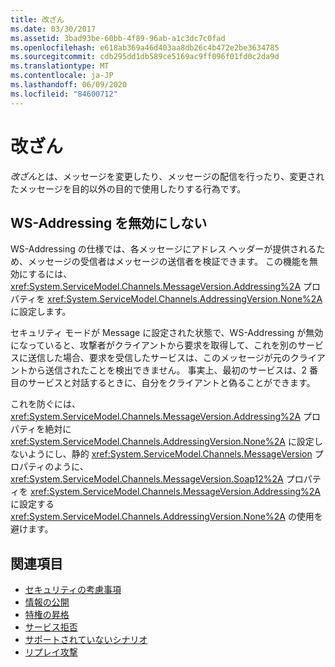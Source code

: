 ```yaml
---
title: 改ざん
ms.date: 03/30/2017
ms.assetid: 3bad93be-60bb-4f89-96ab-a1c3dc7c0fad
ms.openlocfilehash: e618ab369a46d403aa8db26c4b472e2be3634785
ms.sourcegitcommit: cdb295dd1db589ce5169ac9ff096f01fd0c2da9d
ms.translationtype: MT
ms.contentlocale: ja-JP
ms.lasthandoff: 06/09/2020
ms.locfileid: "84600712"
---
```

# <a name="tampering"></a>改ざん
*改ざん*とは、メッセージを変更したり、メッセージの配信を行ったり、変更されたメッセージを目的以外の目的で使用したりする行為です。  
  
## <a name="do-not-disable-ws-addressing"></a>WS-Addressing を無効にしない  
 WS-Addressing の仕様では、各メッセージにアドレス ヘッダーが提供されるため、メッセージの受信者はメッセージの送信者を検証できます。 この機能を無効にするには、<xref:System.ServiceModel.Channels.MessageVersion.Addressing%2A> プロパティを <xref:System.ServiceModel.Channels.AddressingVersion.None%2A> に設定します。  
  
 セキュリティ モードが Message に設定された状態で、WS-Addressing が無効になっていると、攻撃者がクライアントから要求を取得して、これを別のサービスに送信した場合、要求を受信したサービスは、このメッセージが元のクライアントから送信されたことを検出できません。 事実上、最初のサービスは、2 番目のサービスと対話するときに、自分をクライアントと偽ることができます。  
  
 これを防ぐには、<xref:System.ServiceModel.Channels.MessageVersion.Addressing%2A> プロパティを絶対に <xref:System.ServiceModel.Channels.AddressingVersion.None%2A> に設定しないようにし、静的 <xref:System.ServiceModel.Channels.MessageVersion> プロパティのように、<xref:System.ServiceModel.Channels.MessageVersion.Soap12%2A> プロパティを <xref:System.ServiceModel.Channels.MessageVersion.Addressing%2A> に設定する <xref:System.ServiceModel.Channels.AddressingVersion.None%2A> の使用を避けます。  
  
## <a name="see-also"></a>関連項目

- [セキュリティの考慮事項](security-considerations-in-wcf.md)
- [情報の公開](information-disclosure.md)
- [特権の昇格](elevation-of-privilege.md)
- [サービス拒否](denial-of-service.md)
- [サポートされていないシナリオ](unsupported-scenarios.md)
- [リプレイ攻撃](replay-attacks.md)
